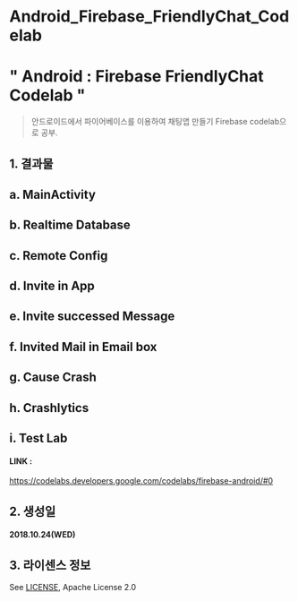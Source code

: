# Android_Firebase_FriendlyChat_Codelab

# " Android : Firebase FriendlyChat Codelab "
> 안드로이드에서 파이어베이스를 이용하여 채팅앱 만들기
> Firebase codelab으로 공부.


## 1. 결과물
## a. MainActivity



## b. Realtime Database




## c. Remote Config


## d. Invite in App

## e. Invite successed Message

## f. Invited Mail in Email box

## g. Cause Crash

## h. Crashlytics

## i. Test Lab

#### LINK : 

https://codelabs.developers.google.com/codelabs/firebase-android/#0


## 2. 생성일

#### 2018.10.24(WED)

## 3. 라이센스 정보
See [LICENSE](LICENSE), Apache License 2.0


